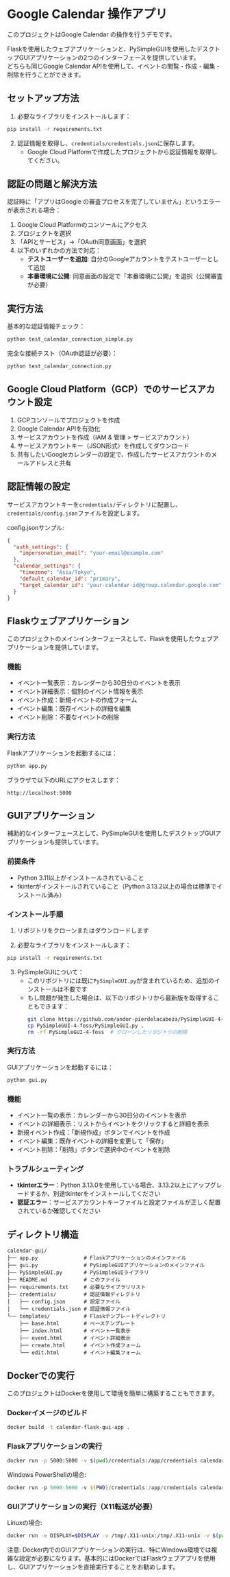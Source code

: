# Google Calendar 操作アプリ

このプロジェクトはGoogle Calendar の操作を行うデモです。

Flaskを使用したウェブアプリケーションと、PySimpleGUIを使用したデスクトップGUIアプリケーションの2つのインターフェースを提供しています。  
どちらも同じGoogle Calendar APIを使用して、イベントの閲覧・作成・編集・削除を行うことができます。

## セットアップ方法

1. 必要なライブラリをインストールします：

```bash
pip install -r requirements.txt
```

2. 認証情報を取得し、`credentials/credentials.json`に保存します。
   - Google Cloud Platformで作成したプロジェクトから認証情報を取得してください。

## 認証の問題と解決方法

認証時に「アプリはGoogle の審査プロセスを完了していません」というエラーが表示される場合：

1. Google Cloud Platformのコンソールにアクセス
2. プロジェクトを選択
3. 「APIとサービス」→「OAuth同意画面」を選択
4. 以下のいずれかの方法で対応：
   - **テストユーザーを追加**: 自分のGoogleアカウントをテストユーザーとして追加
   - **本番環境に公開**: 同意画面の設定で「本番環境に公開」を選択（公開審査が必要）

## 実行方法

基本的な認証情報チェック：
```bash
python test_calendar_connection_simple.py
```

完全な接続テスト（OAuth認証が必要）：
```bash
python test_calendar_connection.py
```

## Google Cloud Platform（GCP）でのサービスアカウント設定

1. GCPコンソールでプロジェクトを作成
2. Google Calendar APIを有効化
3. サービスアカウントを作成（IAM & 管理 > サービスアカウント）
4. サービスアカウントキー（JSON形式）を作成してダウンロード
5. 共有したいGoogleカレンダーの設定で、作成したサービスアカウントのメールアドレスと共有

## 認証情報の設定

サービスアカウントキーを`credentials/`ディレクトリに配置し、`credentials/config.json`ファイルを設定します。

config.jsonサンプル:
```json
{
  "auth_settings": {
    "impersonation_email": "your-email@example.com"
  },
  "calendar_settings": {
    "timezone": "Asia/Tokyo",
    "default_calendar_id": "primary",
    "target_calendar_id": "your-calendar-id@group.calendar.google.com"
  }
}
```

## Flaskウェブアプリケーション

このプロジェクトのメインインターフェースとして、Flaskを使用したウェブアプリケーションを提供しています。

### 機能

- イベント一覧表示：カレンダーから30日分のイベントを表示
- イベント詳細表示：個別のイベント情報を表示
- イベント作成：新規イベントの作成フォーム
- イベント編集：既存イベントの詳細を編集
- イベント削除：不要なイベントの削除

### 実行方法

Flaskアプリケーションを起動するには：

```bash
python app.py
```

ブラウザで以下のURLにアクセスします：
```
http://localhost:5000
```

## GUIアプリケーション

補助的なインターフェースとして、PySimpleGUIを使用したデスクトップGUIアプリケーションも提供しています。

### 前提条件

- Python 3.11以上がインストールされていること
- tkinterがインストールされていること（Python 3.13.2以上の場合は標準でインストール済み）

### インストール手順

1. リポジトリをクローンまたはダウンロードします

2. 必要なライブラリをインストールします：
```bash
pip install -r requirements.txt
```

3. PySimpleGUIについて：
   - このリポジトリには既に`PySimpleGUI.py`が含まれているため、追加のインストールは不要です
   - もし問題が発生した場合は、以下のリポジトリから最新版を取得することもできます：
     ```bash
     git clone https://github.com/andor-pierdelacabeza/PySimpleGUI-4-foss.git
     cp PySimpleGUI-4-foss/PySimpleGUI.py .
     rm -rf PySimpleGUI-4-foss  # クローンしたリポジトリの削除
     ```

### 実行方法

GUIアプリケーションを起動するには：

```bash
python gui.py
```

### 機能

- イベント一覧の表示：カレンダーから30日分のイベントを表示
- イベントの詳細表示：リストからイベントをクリックすると詳細を表示
- 新規イベント作成：「新規作成」ボタンでイベントを作成
- イベント編集：既存イベントの詳細を変更して「保存」
- イベント削除：「削除」ボタンで選択中のイベントを削除

### トラブルシューティング

- **tkinterエラー**：Python 3.13.0を使用している場合、3.13.2以上にアップグレードするか、別途tkinterをインストールしてください
- **認証エラー**：サービスアカウントキーファイルと設定ファイルが正しく配置されているか確認してください

## ディレクトリ構造

```
calendar-gui/
├── app.py               # Flaskアプリケーションのメインファイル
├── gui.py               # PySimpleGUIアプリケーションのメインファイル
├── PySimpleGUI.py       # PySimpleGUIライブラリ
├── README.md            # このファイル
├── requirements.txt     # 必要なライブラリリスト
├── credentials/         # 認証情報ディレクトリ
│   ├── config.json      # 設定ファイル
│   └── credentials.json # 認証情報ファイル
└── templates/           # Flaskテンプレートディレクトリ
    ├── base.html        # ベーステンプレート
    ├── index.html       # イベント一覧表示
    ├── event.html       # イベント詳細表示
    ├── create.html      # イベント作成フォーム
    └── edit.html        # イベント編集フォーム
```

## Dockerでの実行

このプロジェクトはDockerを使用して環境を簡単に構築することもできます。

### Dockerイメージのビルド

```bash
docker build -t calendar-flask-gui-app .
```

### Flaskアプリケーションの実行

```bash
docker run -p 5000:5000 -v $(pwd)/credentials:/app/credentials calendar-flask-gui-app
```

Windows PowerShellの場合:
```powershell
docker run -p 5000:5000 -v ${PWD}/credentials:/app/credentials calendar-flask-gui-app
```

### GUIアプリケーションの実行（X11転送が必要）

Linuxの場合:
```bash
docker run -e DISPLAY=$DISPLAY -v /tmp/.X11-unix:/tmp/.X11-unix -v $(pwd)/credentials:/app/credentials calendar-flask-gui-app python gui.py
```

注意: Docker内でのGUIアプリケーションの実行は、特にWindows環境では複雑な設定が必要になります。基本的にはDockerではFlaskウェブアプリを使用し、GUIアプリケーションを直接実行することをお勧めします。 